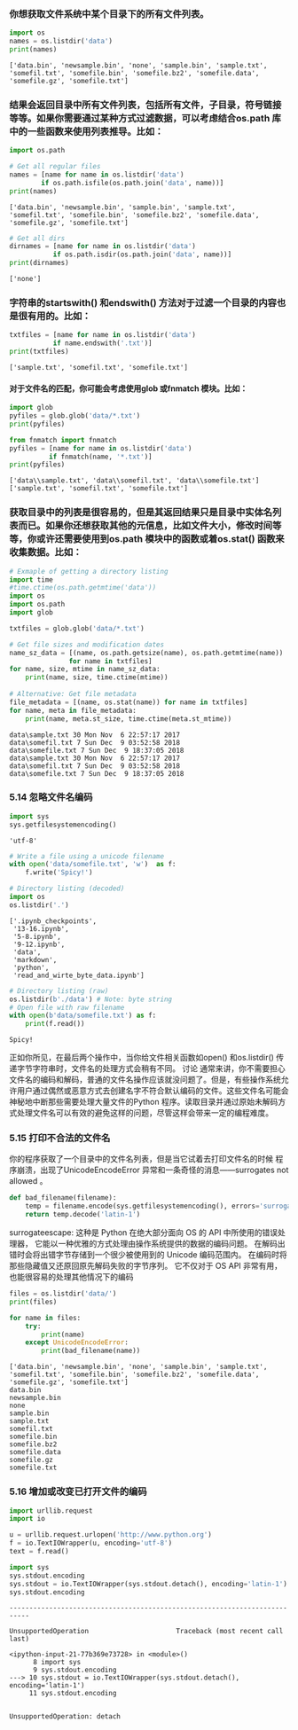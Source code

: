 
### 你想获取文件系统中某个目录下的所有文件列表。


```python
import os
names = os.listdir('data')
print(names)
```

    ['data.bin', 'newsample.bin', 'none', 'sample.bin', 'sample.txt', 'somefil.txt', 'somefile.bin', 'somefile.bz2', 'somefile.data', 'somefile.gz', 'somefile.txt']
    

### 结果会返回目录中所有文件列表，包括所有文件，子目录，符号链接等等。如果你需要通过某种方式过滤数据，可以考虑结合os.path 库中的一些函数来使用列表推导。比如：


```python
import os.path

# Get all regular files
names = [name for name in os.listdir('data')
        if os.path.isfile(os.path.join('data', name))]
print(names)
```

    ['data.bin', 'newsample.bin', 'sample.bin', 'sample.txt', 'somefil.txt', 'somefile.bin', 'somefile.bz2', 'somefile.data', 'somefile.gz', 'somefile.txt']
    


```python
# Get all dirs
dirnames = [name for name in os.listdir('data')
           if os.path.isdir(os.path.join('data', name))]
print(dirnames)
```

    ['none']
    

### 字符串的startswith() 和endswith() 方法对于过滤一个目录的内容也是很有用的。比如：



```python
txtfiles = [name for name in os.listdir('data')
           if name.endswith('.txt')]
print(txtfiles)
```

    ['sample.txt', 'somefil.txt', 'somefile.txt']
    

#### 对于文件名的匹配，你可能会考虑使用glob 或fnmatch 模块。比如：


```python
import glob
pyfiles = glob.glob('data/*.txt')
print(pyfiles)

from fnmatch import fnmatch
pyfiles = [name for name in os.listdir('data')
          if fnmatch(name, '*.txt')]
print(pyfiles)
```

    ['data\\sample.txt', 'data\\somefil.txt', 'data\\somefile.txt']
    ['sample.txt', 'somefil.txt', 'somefile.txt']
    

### 获取目录中的列表是很容易的，但是其返回结果只是目录中实体名列表而已。如果你还想获取其他的元信息，比如文件大小，修改时间等等，你或许还需要使用到os.path 模块中的函数或着os.stat() 函数来收集数据。比如：


```python
# Exmaple of getting a directory listing
import time
#time.ctime(os.path.getmtime('data'))
import os
import os.path
import glob

txtfiles = glob.glob('data/*.txt')

# Get file sizes and modification dates
name_sz_data = [(name, os.path.getsize(name), os.path.getmtime(name))
               for name in txtfiles]
for name, size, mtime in name_sz_data:
    print(name, size, time.ctime(mtime))
    
# Alternative: Get file metadata
file_metadata = [(name, os.stat(name)) for name in txtfiles]
for name, meta in file_metadata:
    print(name, meta.st_size, time.ctime(meta.st_mtime))
```

    data\sample.txt 30 Mon Nov  6 22:57:17 2017
    data\somefil.txt 7 Sun Dec  9 03:52:58 2018
    data\somefile.txt 7 Sun Dec  9 18:37:05 2018
    data\sample.txt 30 Mon Nov  6 22:57:17 2017
    data\somefil.txt 7 Sun Dec  9 03:52:58 2018
    data\somefile.txt 7 Sun Dec  9 18:37:05 2018
    

### 5.14 忽略文件名编码


```python
import sys
sys.getfilesystemencoding()
```




    'utf-8'




```python
# Write a file using a unicode filename
with open('data/somefile.txt', 'w')  as f:
    f.write('Spicy!')
```


```python
# Directory listing (decoded)
import os
os.listdir('.')
```




    ['.ipynb_checkpoints',
     '13-16.ipynb',
     '5-8.ipynb',
     '9-12.ipynb',
     'data',
     'markdown',
     'python',
     'read_and_wirte_byte_data.ipynb']




```python
# Directory listing (raw)
os.listdir(b'./data') # Note: byte string
# Open file with raw filename
with open(b'data/somefile.txt') as f:
    print(f.read())

```

    Spicy!
    

正如你所见，在最后两个操作中，当你给文件相关函数如open() 和os.listdir()
传递字节字符串时，文件名的处理方式会稍有不同。
讨论
通常来讲，你不需要担心文件名的编码和解码，普通的文件名操作应该就没问题了。但是，有些操作系统允许用户通过偶然或恶意方式去创建名字不符合默认编码的文件。这些文件名可能会神秘地中断那些需要处理大量文件的Python 程序。读取目录并通过原始未解码方式处理文件名可以有效的避免这样的问题，尽管这样会带来一定的编程难度。

### 5.15 打印不合法的文件名
你的程序获取了一个目录中的文件名列表，但是当它试着去打印文件名的时候
程序崩溃，出现了UnicodeEncodeError 异常和一条奇怪的消息——surrogates not
allowed 。


```python
def bad_filename(filename):
    temp = filename.encode(sys.getfilesystemencoding(), errors='surrogateescape')
    return temp.decode('latin-1')
```

surrogateescape:
这种是 Python 在绝大部分面向 OS 的 API 中所使用的错误处理器， 它能以一种优雅的方式处理由操作系统提供的数据的编码问题。 在解码出错时会将出错字节存储到一个很少被使用到的 
Unicode 编码范围内。 在编码时将那些隐藏值又还原回原先解码失败的字节序列。
它不仅对于  OS API 非常有用，也能很容易的处理其他情况下的编码


```python
files = os.listdir('data/')
print(files)

for name in files:
    try:
        print(name)
    except UnicodeEncodeError:
        print(bad_filename(name))

```

    ['data.bin', 'newsample.bin', 'none', 'sample.bin', 'sample.txt', 'somefil.txt', 'somefile.bin', 'somefile.bz2', 'somefile.data', 'somefile.gz', 'somefile.txt']
    data.bin
    newsample.bin
    none
    sample.bin
    sample.txt
    somefil.txt
    somefile.bin
    somefile.bz2
    somefile.data
    somefile.gz
    somefile.txt
    

### 5.16 增加或改变已打开文件的编码


```python
import urllib.request
import io

u = urllib.request.urlopen('http://www.python.org')
f = io.TextIOWrapper(u, encoding='utf-8')
text = f.read()

import sys
sys.stdout.encoding
sys.stdout = io.TextIOWrapper(sys.stdout.detach(), encoding='latin-1')
sys.stdout.encoding
```


    ---------------------------------------------------------------------------

    UnsupportedOperation                      Traceback (most recent call last)

    <ipython-input-21-77b369e73728> in <module>()
          8 import sys
          9 sys.stdout.encoding
    ---> 10 sys.stdout = io.TextIOWrapper(sys.stdout.detach(), encoding='latin-1')
         11 sys.stdout.encoding
    

    UnsupportedOperation: detach

